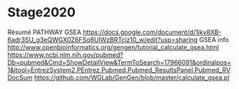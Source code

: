 # Stage2020
Résumé PATHWAY GSEA https://docs.google.com/document/d/1iky8XB-6adr3SU_g3eQWGX0Z6FSq8UlWzBRTcjz10_w/edit?usp=sharing
GSEA info http://www.openbioinformatics.org/gengen/tutorial_calculate_gsea.html
https://www.ncbi.nlm.nih.gov/pubmed?Db=pubmed&Cmd=ShowDetailView&TermToSearch=17966091&ordinalpos=1&itool=EntrezSystem2.PEntrez.Pubmed.Pubmed_ResultsPanel.Pubmed_RVDocSum
https://github.com/WGLab/GenGen/blob/master/calculate_gsea.pl
